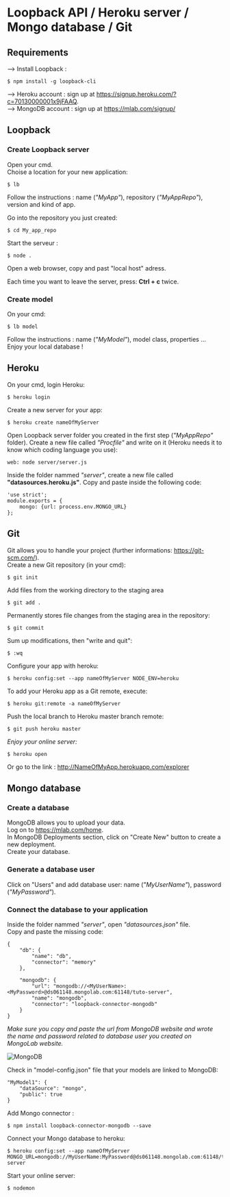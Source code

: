 # Loopback API / Heroku server / Mongo database / Git   

## Requirements
--> Install Loopback : 

    $ npm install -g loopback-cli
    
--> Heroku account : sign up at <https://signup.heroku.com/?c=70130000001x9jFAAQ>.  
--> MongoDB account : sign up at <https://mlab.com/signup/>

## Loopback
### Create Loopback server
Open your cmd.  
Choise a location for your new application:


    $ lb

Follow the instructions : name (*"MyApp"*), repository (*"MyAppRepo"*), version and kind of app.  

Go into the repository you just created:  


	$ cd My_app_repo

Start the serveur :

	$ node .

Open a web browser, copy and past "local host" adress.

Each time you want to leave the server, press: **Ctrl + c** twice.  
### Create model
On your cmd:


	$ lb model
Follow the instructions : name (*"MyModel"*), model class, properties ...  
Enjoy your local database !


## Heroku
On your cmd, login Heroku:


	$ heroku login

Create a new server for your app:

	$ heroku create nameOfMyServer

Open Loopback server folder you created in the first step (*"MyAppRepo"* folder).
Create a new file called *"Procfile"* and write on it (Heroku needs it to know which coding language you use):


	web: node server/server.js

Inside the folder nammed *"server"*, create a new file called **"datasources.heroku.js"**.  Copy and paste inside the following code:


    'use strict';
    module.exports = {
        mongo: {url: process.env.MONGO_URL}
    };

## Git
Git allows you to handle your project (further informations: <https://git-scm.com/>).  
Create a new Git repository (in your cmd):  


    $ git init

Add files from the working directory to the staging area


    $ git add .

Permanently stores file changes from the staging area in the repository:


    $ git commit

Sum up modifications, then "write and quit":


    $ :wq

Configure your app with heroku:


    $ heroku config:set --app nameOfMyServer NODE_ENV=heroku

To add your Heroku app as a Git remote, execute:


    $ heroku git:remote -a nameOfMyServer

Push the local branch to Heroku master branch remote:


    $ git push heroku master

*Enjoy your online server:*


    $ heroku open

Or go to the link : <http://NameOfMyApp.herokuapp.com/explorer>


## Mongo database
### Create a database
MongoDB allows you to upload your data.  
Log on to <https://mlab.com/home>.  
In MongoDB Deployments section, click on "Create New" button to create a new deployment.  
Create your database. 
### Generate a database user
Click on "Users" and add database user: name (*"MyUserName"*), password (*"MyPassword"*).

### Connect the database to your application
Inside the folder nammed *"server"*, open *"datasources.json"* file.  
Copy and paste the missing code:


    {
        "db": {
            "name": "db",
            "connector": "memory"
        },

        "mongodb": {
            "url": "mongodb://<MyUserName>:<MyPassword>@ds061148.mongolab.com:61148/tuto-server",
            "name": "mongodb",
            "connector": "loopback-connector-mongodb"
        }
    }

*Make sure you copy and paste the url from MongoDB website and wrote the name and password related to database user you created on MongoLab website.*


![MongoDB](https://raw.githubusercontent.com/davidblochQ4U/Tutorial-LoopBack-Heroku-MongoDB/master/mongolab_url.png)

Check in "model-config.json" file that your models are linked to MongoDB:


	"MyModel1": {
        "dataSource": "mongo",
        "public": true
    }
    
Add Mongo connector :


    $ npm install loopback-connector-mongodb --save

Connect your Mongo database to heroku:

	$ heroku config:set --app nameOfMyServer MONGO_URL=mongodb://MyUserName:MyPassword@ds061148.mongolab.com:61148/tuto-server

Start your online server:

    $ nodemon
